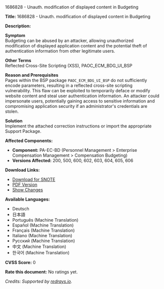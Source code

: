 1686828 - Unauth. modification of displayed content in Budgeting

**Title:** 1686828 - Unauth. modification of displayed content in Budgeting

**Description:**

**Symptom**  
Budgeting can be abused by an attacker, allowing unauthorized modification of displayed application content and the potential theft of authentication information from other legitimate users.

**Other Terms**  
Reflected Cross-Site Scripting (XSS), PAOC_ECM_BDG_UI_BSP

**Reason and Prerequisites**  
Pages within the BSP package `PAOC_ECM_BDG_UI_BSP` do not sufficiently encode parameters, resulting in a reflected cross-site scripting vulnerability. This flaw can be exploited to temporarily deface or modify website content and steal user authentication information. An attacker could impersonate users, potentially gaining access to sensitive information and compromising application security if an administrator's credentials are stolen.

**Solution**  
Implement the attached correction instructions or import the appropriate Support Package.

**Affected Components:**  
- **Component:** PA-EC-BD (Personnel Management > Enterprise Compensation Management > Compensation Budgeting)  
- **Versions Affected:** 200, 500, 600, 602, 603, 604, 605, 606

**Download Links:**  
- [Download for SNOTE](https://notesdownloads.sap.com/note/0040000010020342017)  
- [PDF Version](https://userapps.support.sap.com/sap/support/sfm/notes/print/0001686828?language=en-US&token=75F506AFE04C4D77C988D0EFA97E1B5F)  
- [Show Changes](https://me.sap.com/notesLatestChanges/0001686828/E/diff)

**Available Languages:**  
- Deutsch  
- 日本語  
- Português (Machine Translation)  
- Español (Machine Translation)  
- Français (Machine Translation)  
- Italiano (Machine Translation)  
- Русский (Machine Translation)  
- 中文 (Machine Translation)  
- 한국어 (Machine Translation)

**CVSS Score:** 0  

**Rate this document:** No ratings yet.

*Credits: Supported by [redrays.io](https://redrays.io).*